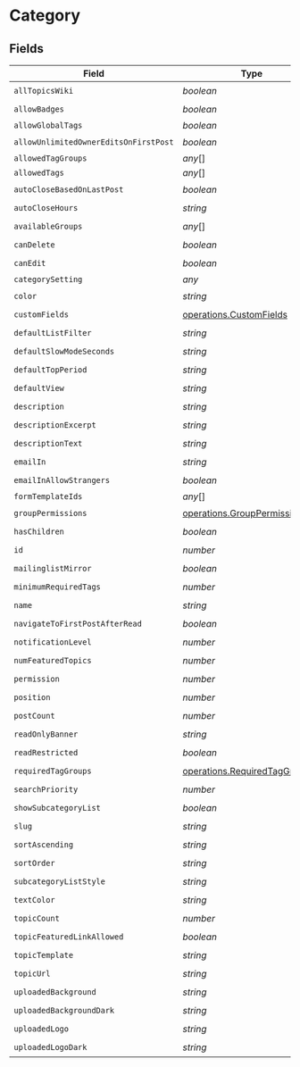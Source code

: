 # Category


## Fields

| Field                                                                                 | Type                                                                                  | Required                                                                              | Description                                                                           |
| ------------------------------------------------------------------------------------- | ------------------------------------------------------------------------------------- | ------------------------------------------------------------------------------------- | ------------------------------------------------------------------------------------- |
| `allTopicsWiki`                                                                       | *boolean*                                                                             | :heavy_check_mark:                                                                    | N/A                                                                                   |
| `allowBadges`                                                                         | *boolean*                                                                             | :heavy_check_mark:                                                                    | N/A                                                                                   |
| `allowGlobalTags`                                                                     | *boolean*                                                                             | :heavy_minus_sign:                                                                    | N/A                                                                                   |
| `allowUnlimitedOwnerEditsOnFirstPost`                                                 | *boolean*                                                                             | :heavy_check_mark:                                                                    | N/A                                                                                   |
| `allowedTagGroups`                                                                    | *any*[]                                                                               | :heavy_minus_sign:                                                                    | N/A                                                                                   |
| `allowedTags`                                                                         | *any*[]                                                                               | :heavy_minus_sign:                                                                    | N/A                                                                                   |
| `autoCloseBasedOnLastPost`                                                            | *boolean*                                                                             | :heavy_check_mark:                                                                    | N/A                                                                                   |
| `autoCloseHours`                                                                      | *string*                                                                              | :heavy_check_mark:                                                                    | N/A                                                                                   |
| `availableGroups`                                                                     | *any*[]                                                                               | :heavy_check_mark:                                                                    | N/A                                                                                   |
| `canDelete`                                                                           | *boolean*                                                                             | :heavy_check_mark:                                                                    | N/A                                                                                   |
| `canEdit`                                                                             | *boolean*                                                                             | :heavy_check_mark:                                                                    | N/A                                                                                   |
| `categorySetting`                                                                     | *any*                                                                                 | :heavy_minus_sign:                                                                    | N/A                                                                                   |
| `color`                                                                               | *string*                                                                              | :heavy_check_mark:                                                                    | N/A                                                                                   |
| `customFields`                                                                        | [operations.CustomFields](../../../sdk/models/operations/customfields.md)             | :heavy_check_mark:                                                                    | N/A                                                                                   |
| `defaultListFilter`                                                                   | *string*                                                                              | :heavy_check_mark:                                                                    | N/A                                                                                   |
| `defaultSlowModeSeconds`                                                              | *string*                                                                              | :heavy_check_mark:                                                                    | N/A                                                                                   |
| `defaultTopPeriod`                                                                    | *string*                                                                              | :heavy_check_mark:                                                                    | N/A                                                                                   |
| `defaultView`                                                                         | *string*                                                                              | :heavy_check_mark:                                                                    | N/A                                                                                   |
| `description`                                                                         | *string*                                                                              | :heavy_check_mark:                                                                    | N/A                                                                                   |
| `descriptionExcerpt`                                                                  | *string*                                                                              | :heavy_check_mark:                                                                    | N/A                                                                                   |
| `descriptionText`                                                                     | *string*                                                                              | :heavy_check_mark:                                                                    | N/A                                                                                   |
| `emailIn`                                                                             | *string*                                                                              | :heavy_check_mark:                                                                    | N/A                                                                                   |
| `emailInAllowStrangers`                                                               | *boolean*                                                                             | :heavy_check_mark:                                                                    | N/A                                                                                   |
| `formTemplateIds`                                                                     | *any*[]                                                                               | :heavy_minus_sign:                                                                    | N/A                                                                                   |
| `groupPermissions`                                                                    | [operations.GroupPermissions](../../../sdk/models/operations/grouppermissions.md)[]   | :heavy_check_mark:                                                                    | N/A                                                                                   |
| `hasChildren`                                                                         | *boolean*                                                                             | :heavy_check_mark:                                                                    | N/A                                                                                   |
| `id`                                                                                  | *number*                                                                              | :heavy_check_mark:                                                                    | N/A                                                                                   |
| `mailinglistMirror`                                                                   | *boolean*                                                                             | :heavy_check_mark:                                                                    | N/A                                                                                   |
| `minimumRequiredTags`                                                                 | *number*                                                                              | :heavy_check_mark:                                                                    | N/A                                                                                   |
| `name`                                                                                | *string*                                                                              | :heavy_check_mark:                                                                    | N/A                                                                                   |
| `navigateToFirstPostAfterRead`                                                        | *boolean*                                                                             | :heavy_check_mark:                                                                    | N/A                                                                                   |
| `notificationLevel`                                                                   | *number*                                                                              | :heavy_check_mark:                                                                    | N/A                                                                                   |
| `numFeaturedTopics`                                                                   | *number*                                                                              | :heavy_check_mark:                                                                    | N/A                                                                                   |
| `permission`                                                                          | *number*                                                                              | :heavy_check_mark:                                                                    | N/A                                                                                   |
| `position`                                                                            | *number*                                                                              | :heavy_check_mark:                                                                    | N/A                                                                                   |
| `postCount`                                                                           | *number*                                                                              | :heavy_check_mark:                                                                    | N/A                                                                                   |
| `readOnlyBanner`                                                                      | *string*                                                                              | :heavy_check_mark:                                                                    | N/A                                                                                   |
| `readRestricted`                                                                      | *boolean*                                                                             | :heavy_check_mark:                                                                    | N/A                                                                                   |
| `requiredTagGroups`                                                                   | [operations.RequiredTagGroups](../../../sdk/models/operations/requiredtaggroups.md)[] | :heavy_check_mark:                                                                    | N/A                                                                                   |
| `searchPriority`                                                                      | *number*                                                                              | :heavy_check_mark:                                                                    | N/A                                                                                   |
| `showSubcategoryList`                                                                 | *boolean*                                                                             | :heavy_check_mark:                                                                    | N/A                                                                                   |
| `slug`                                                                                | *string*                                                                              | :heavy_check_mark:                                                                    | N/A                                                                                   |
| `sortAscending`                                                                       | *string*                                                                              | :heavy_check_mark:                                                                    | N/A                                                                                   |
| `sortOrder`                                                                           | *string*                                                                              | :heavy_check_mark:                                                                    | N/A                                                                                   |
| `subcategoryListStyle`                                                                | *string*                                                                              | :heavy_check_mark:                                                                    | N/A                                                                                   |
| `textColor`                                                                           | *string*                                                                              | :heavy_check_mark:                                                                    | N/A                                                                                   |
| `topicCount`                                                                          | *number*                                                                              | :heavy_check_mark:                                                                    | N/A                                                                                   |
| `topicFeaturedLinkAllowed`                                                            | *boolean*                                                                             | :heavy_check_mark:                                                                    | N/A                                                                                   |
| `topicTemplate`                                                                       | *string*                                                                              | :heavy_check_mark:                                                                    | N/A                                                                                   |
| `topicUrl`                                                                            | *string*                                                                              | :heavy_check_mark:                                                                    | N/A                                                                                   |
| `uploadedBackground`                                                                  | *string*                                                                              | :heavy_check_mark:                                                                    | N/A                                                                                   |
| `uploadedBackgroundDark`                                                              | *string*                                                                              | :heavy_check_mark:                                                                    | N/A                                                                                   |
| `uploadedLogo`                                                                        | *string*                                                                              | :heavy_check_mark:                                                                    | N/A                                                                                   |
| `uploadedLogoDark`                                                                    | *string*                                                                              | :heavy_check_mark:                                                                    | N/A                                                                                   |